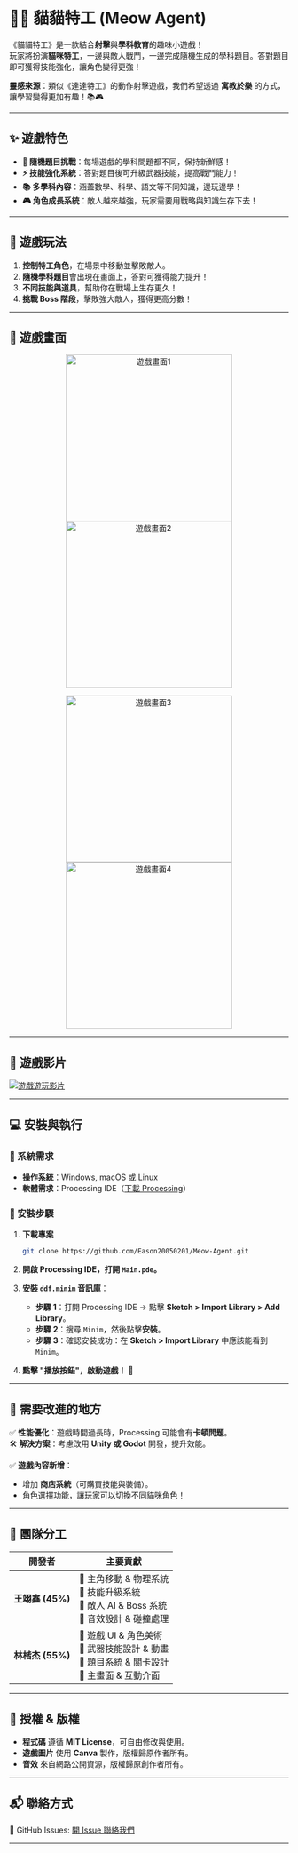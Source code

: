 # 🕵️‍♂️ 貓貓特工 (Meow Agent)

《貓貓特工》是一款結合**射擊**與**學科教育**的趣味小遊戲！  
玩家將扮演**貓咪特工**，一邊與敵人戰鬥，一邊完成隨機生成的學科題目。答對題目即可獲得技能強化，讓角色變得更強！

**靈感來源**：類似《達達特工》的動作射擊遊戲，我們希望透過 **寓教於樂** 的方式，讓學習變得更加有趣！📚🎮

---

## **✨ 遊戲特色**
- **🎲 隨機題目挑戰**：每場遊戲的學科問題都不同，保持新鮮感！
- **⚡ 技能強化系統**：答對題目後可升級武器技能，提高戰鬥能力！
- **📚 多學科內容**：涵蓋數學、科學、語文等不同知識，邊玩邊學！
- **🎮 角色成長系統**：敵人越來越強，玩家需要用戰略與知識生存下去！

---

## **🎯 遊戲玩法**
1. **控制特工角色**，在場景中移動並擊敗敵人。
2. **隨機學科題目**會出現在畫面上，答對可獲得能力提升！
3. **不同技能與道具**，幫助你在戰場上生存更久！
4. **挑戰 Boss 階段**，擊敗強大敵人，獲得更高分數！

---

## **📸 遊戲畫面**
<p align="center">
  <img src="data/about1.png" alt="遊戲畫面1" width="300">
  <img src="data/about2.png" alt="遊戲畫面2" width="300">
</p>
<p align="center">
  <img src="data/about3.png" alt="遊戲畫面3" width="300">
  <img src="data/about4.png" alt="遊戲畫面4" width="300">
</p>

---

## **🎥 遊戲影片**
[![遊戲遊玩影片](https://img.youtube.com/vi/gtMC3hjhFL8/0.jpg)](https://youtu.be/gtMC3hjhFL8)

---

## **💻 安裝與執行**
### **📌 系統需求**
- **操作系統**：Windows, macOS 或 Linux
- **軟體需求**：Processing IDE（[下載 Processing](https://processing.org/download/)）

### **🚀 安裝步驟**
1. **下載專案**
   ```bash
   git clone https://github.com/Eason20050201/Meow-Agent.git
   ```
2. **開啟 Processing IDE，打開 `Main.pde`。**

3. **安裝 `ddf.minim` 音訊庫**：
   - **步驟 1**：打開 Processing IDE → 點擊 **Sketch > Import Library > Add Library**。
   - **步驟 2**：搜尋 `Minim`，然後點擊**安裝**。
   - **步驟 3**：確認安裝成功：在 **Sketch > Import Library** 中應該能看到 `Minim`。

4. **點擊 "播放按鈕"，啟動遊戲！** 🚀

---

## **🔧 需要改進的地方**
✅ **性能優化**：遊戲時間過長時，Processing 可能會有**卡頓問題**。  
🛠 **解決方案**：考慮改用 **Unity 或 Godot** 開發，提升效能。  

✅ **遊戲內容新增**：  
- 增加 **商店系統**（可購買技能與裝備）。  
- 角色選擇功能，讓玩家可以切換不同貓咪角色！  

---

## **👥 團隊分工**
| 開發者 | 主要貢獻 |
|--------|----------|
| **王翊鑫 (45%)** | 🔹 主角移動 & 物理系統<br>🔹 技能升級系統<br>🔹 敵人 AI & Boss 系統<br>🔹 音效設計 & 碰撞處理 |
| **林楷杰 (55%)** | 🔹 遊戲 UI & 角色美術<br>🔹 武器技能設計 & 動畫<br>🔹 題目系統 & 關卡設計<br>🔹 主畫面 & 互動介面 |

---

## **📜 授權 & 版權**
- **程式碼** 遵循 **MIT License**，可自由修改與使用。
- **遊戲圖片** 使用 **Canva** 製作，版權歸原作者所有。
- **音效** 來自網路公開資源，版權歸原創作者所有。

---

## **📬 聯絡方式**
📌 GitHub Issues: [開 Issue 聯絡我們](https://github.com/Eason20050201/Meow-Agent/issues)

---
